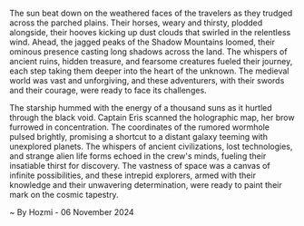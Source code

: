 
The sun beat down on the weathered faces of the travelers as they trudged across the parched plains. Their horses, weary and thirsty, plodded alongside, their hooves kicking up dust clouds that swirled in the relentless wind. Ahead, the jagged peaks of the Shadow Mountains loomed, their ominous presence casting long shadows across the land.  The whispers of ancient ruins, hidden treasure, and fearsome creatures fueled their journey, each step taking them deeper into the heart of the unknown. The medieval world was vast and unforgiving, and these adventurers, with their swords and their courage, were ready to face its challenges.

The starship hummed with the energy of a thousand suns as it hurtled through the black void. Captain Eris scanned the holographic map, her brow furrowed in concentration. The coordinates of the rumored wormhole pulsed brightly, promising a shortcut to a distant galaxy teeming with unexplored planets. The whispers of ancient civilizations, lost technologies, and strange alien life forms echoed in the crew's minds, fueling their insatiable thirst for discovery. The vastness of space was a canvas of infinite possibilities, and these intrepid explorers, armed with their knowledge and their unwavering determination, were ready to paint their mark on the cosmic tapestry. 

~ By Hozmi - 06 November 2024
